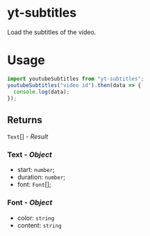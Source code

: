 # yt-subtitles

Load the subtitles of the video.

# Usage
```js
import youtubeSubtitles from "yt-subtitles";
youtubeSubtitles("video id").then(data => {
  console.log(data);
});
```

## Returns

`Text`[] - *Result*

### Text - *Object*
- start: `number`;
- duration: `number`;
- font: `Font`[];

### Font - *Object*
- color: `string`
- content: `string`
